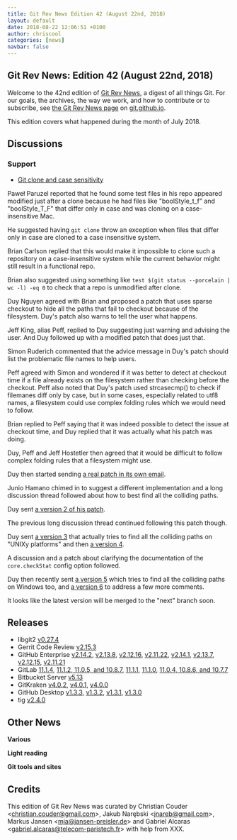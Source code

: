 ```yaml
---
title: Git Rev News Edition 42 (August 22nd, 2018)
layout: default
date: 2018-08-22 12:06:51 +0100
author: chriscool
categories: [news]
navbar: false
---
```


## Git Rev News: Edition 42 (August 22nd, 2018)

Welcome to the 42nd edition of [Git Rev News](https://git.github.io/rev_news/rev_news/),
a digest of all things Git. For our goals, the archives, the way we work, and how to contribute or to
subscribe, see [the Git Rev News page](https://git.github.io/rev_news/rev_news/) on [git.github.io](http://git.github.io).

This edition covers what happened during the month of July 2018.

## Discussions

<!---
### General
-->

<!---
### Reviews
-->

### Support

* [Git clone and case sensitivity](https://public-inbox.org/git/24A09B73-B4D4-4C22-BC1B-41B22CB59FE6@gmail.com/)

Paweł Paruzel reported that he found some test files in his repo
appeared modified just after a clone because he had files like
"boolStyle_t_f" and "boolStyle_T_F" that differ only in case and was
cloning on a case-insensitive Mac.

He suggested having `git clone` throw an exception when files that
differ only in case are cloned to a case insensitive system.

Brian Carlson replied that this would make it impossible to clone such
a repository on a case-insensitive system while the current behavior
might still result in a functional repo.

Brian also suggested using something like `test $(git status --porcelain | wc -l) -eq 0`
to check that a repo is unmodified after clone.

Duy Nguyen agreed with Brian and proposed a patch that uses sparse
checkout to hide all the paths that fail to checkout because of the
filesystem. Duy's patch also warns to tell the user what happens.

Jeff King, alias Peff, replied to Duy suggesting just warning and
advising the user. And Duy followed up with a modified patch that does
just that.

Simon Ruderich commented that the advice message in Duy's patch should
list the problematic file names to help users.

Peff agreed with Simon and wondered if it was better to detect at
checkout time if a file already exists on the filesystem rather than
checking before the checkout. Peff also noted that Duy's patch used
strcasecmp() to check if filemanes diff only by case, but in some
cases, especially related to utf8 names, a filesystem could use
complex folding rules which we would need to follow.

Brian replied to Peff saying that it was indeed possible to detect the
issue at checkout time, and Duy replied that it was actually what his
patch was doing.

Duy, Peff and Jeff Hostetler then agreed that it would be difficult to
follow complex folding rules that a filesystem might use.

Duy then started sending [a real patch in its own email](https://public-inbox.org/git/20180730152756.15012-1-pclouds@gmail.com/).

Junio Hamano chimed in to suggest a different implementation and a
long discussion thread followed about how to best find all the
colliding paths.

Duy sent [a version 2 of his patch](https://public-inbox.org/git/20180807190110.16216-1-pclouds@gmail.com/).

The previous long discussion thread continued following this patch though.

Duy sent [a version 3](https://public-inbox.org/git/20180810153608.30051-1-pclouds@gmail.com/)
that actually tries to find all the colliding paths on "UNIXy platforms"
and then [a version 4](https://public-inbox.org/git/20180812090714.19060-1-pclouds@gmail.com/).

A discussion and a patch about clarifying the documentation of the
`core.checkStat` config option followed.

Duy then recently sent [a version 5](https://public-inbox.org/git/20180817161645.28249-1-pclouds@gmail.com/)
which tries to find all the colliding paths on Windows too,
and [a version 6](https://public-inbox.org/git/20180817180039.GA31789@duynguyen.home/)
to address a few more comments.

It looks like the latest version will be merged to the "next" branch soon.

<!---
## Developer Spotlight:
-->

## Releases

+ libgit2 [v0.27.4](https://github.com/libgit2/libgit2/releases/tag/v0.27.4)
+ Gerrit Code Review [v2.15.3](https://www.gerritcodereview.com/releases/2.15.md)
+ GitHub Enterprise [v2.14.2](https://enterprise.github.com/releases/2.14.2),
[v2.13.8](https://enterprise.github.com/releases/2.13.8),
[v2.12.16](https://enterprise.github.com/releases/2.12.16),
[v2.11.22](https://enterprise.github.com/releases/2.11.22),
[v2.14.1](https://enterprise.github.com/releases/2.14.1),
[v2.13.7](https://enterprise.github.com/releases/2.13.7),
[v2.12.15](https://enterprise.github.com/releases/2.12.15),
[v2.11.21](https://enterprise.github.com/releases/2.11.21)
+ GitLab [11.1.4](https://about.gitlab.com/2018/07/31/gitlab-11-1-4-released/),
[11.1.2, 11.0.5, and 10.8.7](https://about.gitlab.com/2018/07/26/security-release-gitlab-11-dot-1-dot-2-released/),
[11.1.1](https://about.gitlab.com/2018/07/24/gitlab-11-1-1-released/),
[11.1.0](https://about.gitlab.com/2018/07/22/gitlab-11-1-released/),
[11.0.4, 10.8.6, and 10.7.7](https://about.gitlab.com/2018/07/17/critical-security-release-gitlab-11-dot-0-dot-4-released/)
+ Bitbucket Server [v5.13](https://confluence.atlassian.com/bitbucketserver/bitbucket-server-release-notes-872139866.html)
+ GitKraken [v4.0.2](https://support.gitkraken.com/release-notes/current),
[v4.0.1](https://support.gitkraken.com/release-notes/current),
[v4.0.0](https://support.gitkraken.com/release-notes/current)
+ GitHub Desktop [v1.3.3](https://desktop.github.com/release-notes/),
[v1.3.2](https://desktop.github.com/release-notes/),
[v1.3.1](https://desktop.github.com/release-notes/),
[v1.3.0](https://desktop.github.com/release-notes/)
+ tig [v2.4.0](https://public-inbox.org/git/CAFuPQ1LtE2OgsfUOff=a_RDA0Q7B7Xk91kyAEWMnG2EW0TNRuw@mail.gmail.com/)

## Other News

__Various__


__Light reading__


__Git tools and sites__


## Credits

This edition of Git Rev News was curated by
Christian Couder &lt;<christian.couder@gmail.com>&gt;,
Jakub Narębski &lt;<jnareb@gmail.com>&gt;,
Markus Jansen &lt;<mja@jansen-preisler.de>&gt; and
Gabriel Alcaras &lt;<gabriel.alcaras@telecom-paristech.fr>&gt;
with help from XXX.
